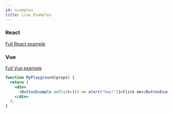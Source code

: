 ```yaml
---
id: examples
title: Live Examples
---
```


### React

[Full React example](https://github.com/jalal246/dflex/tree/master/packages/draggable/playgrounds/dflex-react-draggable)

### Vue

[Full Vue example](https://github.com/jalal246/dflex/tree/master/packages/draggable/playgrounds/dflex-vue-draggable)

```jsx live
function MyPlayground(props) {
  return (
    <div>
      <ButtonExample onClick={() => alert("hey!")}>Click me</ButtonExample>
    </div>
  );
}
```
